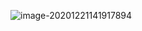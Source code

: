 ![image-20201221141917894](C:\Users\Wenqliu\AppData\Roaming\Typora\typora-user-images\image-20201221141917894.png)